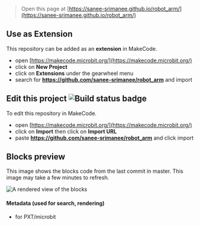 
> Open this page at [https://sanee-srimanee.github.io/robot_arm/](https://sanee-srimanee.github.io/robot_arm/)

## Use as Extension

This repository can be added as an **extension** in MakeCode.

* open [https://makecode.microbit.org/](https://makecode.microbit.org/)
* click on **New Project**
* click on **Extensions** under the gearwheel menu
* search for **https://github.com/sanee-srimanee/robot_arm** and import

## Edit this project ![Build status badge](https://github.com/sanee-srimanee/robot_arm/workflows/MakeCode/badge.svg)

To edit this repository in MakeCode.

* open [https://makecode.microbit.org/](https://makecode.microbit.org/)
* click on **Import** then click on **Import URL**
* paste **https://github.com/sanee-srimanee/robot_arm** and click import

## Blocks preview

This image shows the blocks code from the last commit in master.
This image may take a few minutes to refresh.

![A rendered view of the blocks](https://github.com/sanee-srimanee/robot_arm/raw/master/.github/makecode/blocks.png)

#### Metadata (used for search, rendering)

* for PXT/microbit
<script src="https://makecode.com/gh-pages-embed.js"></script><script>makeCodeRender("{{ site.makecode.home_url }}", "{{ site.github.owner_name }}/{{ site.github.repository_name }}");</script>
